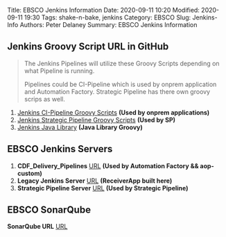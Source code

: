Title:  EBSCO Jenkins Information
Date: 2020-09-11 10:20
Modified: 2020-09-11 19:30
Tags: shake-n-bake, jenkins
Category: EBSCO
Slug: Jenkins-Info
Authors: Peter Delaney 
Summary: EBSCO Jenkins Information


## Jenkins Groovy Script URL in GitHub

>
>The Jenkins Pipelines will utilize these Groovy Scripts depending on what Pipeline is running.
>
>Pipelines could be CI-Pipeline which is used by onprem application and Automation Factory.
>Strategic Pipeline has there own groovy scrips as well.

1. [Jenkins CI-Pipeline Groovy Scripts](https://github.com/EBSCOIS/platform.af.ci-pipeline/tree/master/vars)   **(Used by onprem applications)**
1. [Jenkins Strategic Pipeline Groovy Scripts](https://github.com/EBSCOIS/platform.infrastructure.pipelinelibrary/tree/master/vars) **(Used by SP)**
1. [Jenkins Java Library](https://github.com/EBSCOIS/platform.af.ci-pipeline/blob/master/vars/javaLibraryBuild.groovy) **(Java Library Groovy)**



## EBSCO Jenkins Servers

1. **CDF_Delivery_Pipelines**    [URL](http://jenkins.epnet.com/job/CDF_delivery_pipelines/)   **(Used by Automation Factory && aop-custom)**
1. **Legacy Jenkins Server**     [URL](http://ese-build6.epnet.com:8080/jenkins/)              **(ReceiverApp built here)**
1. **Strategic Pipeline Server** [URL](https://jenkins-apollo2.eis-platformlive.cloud/)        **(Used by Strategic Pipeline)**

## EBSCO SonarQube
**SonarQube URL** [URL](http://sonarqube.eis-platformlive.cloud:9000)